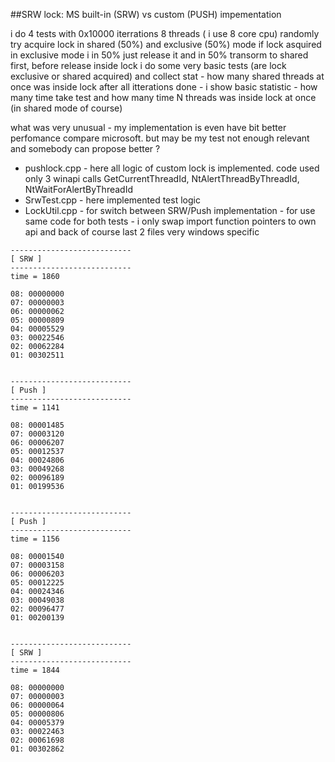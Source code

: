 ##SRW lock: MS built-in (SRW) vs custom (PUSH) impementation

i do 4 tests with 0x10000 iterrations
8 threads ( i use 8 core cpu) randomly try acquire lock in shared (50%) and exclusive (50%) mode
if lock asquired in exclusive mode i in 50% just release it and in 50% transorm to shared first, before release
inside lock i do some very basic tests (are lock exclusive or shared acquired) and collect stat - how many shared threads at once was inside lock
after all itterations done - i show basic statistic - how many time take test and how many time N threads was inside lock at once (in shared mode of course)

what was very unusual - my implementation is even have bit better perfomance compare microsoft. but may be my test not enough relevant and somebody can propose better ?


- pushlock.cpp - here all logic of custom lock is implemented. 
code used only 3 winapi calls GetCurrentThreadId, NtAlertThreadByThreadId, NtWaitForAlertByThreadId
- SrwTest.cpp - here implemented test logic
- LockUtil.cpp - for switch between SRW/Push implementation - for use same code for both tests - i only swap import function pointers to own api and back
of course last 2 files very windows specific

```
---------------------------
[ SRW ]
---------------------------
time = 1860

08: 00000000
07: 00000003
06: 00000062
05: 00000809
04: 00005529
03: 00022546
02: 00062284
01: 00302511


---------------------------
[ Push ]
---------------------------
time = 1141

08: 00001485
07: 00003120
06: 00006207
05: 00012537
04: 00024806
03: 00049268
02: 00096189
01: 00199536


---------------------------
[ Push ]
---------------------------
time = 1156

08: 00001540
07: 00003158
06: 00006203
05: 00012225
04: 00024346
03: 00049038
02: 00096477
01: 00200139


---------------------------
[ SRW ]
---------------------------
time = 1844

08: 00000000
07: 00000003
06: 00000064
05: 00000806
04: 00005379
03: 00022463
02: 00061698
01: 00302862
```


